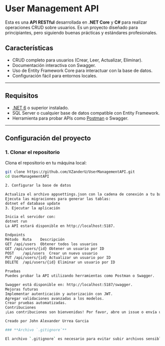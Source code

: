 # User Management API

Esta es una **API RESTful** desarrollada en **.NET Core** y **C#** para realizar operaciones CRUD sobre usuarios. Es un proyecto diseñado para principiantes, pero siguiendo buenas prácticas y estándares profesionales.

## Características

- CRUD completo para usuarios (Crear, Leer, Actualizar, Eliminar).
- Documentación interactiva con Swagger.
- Uso de Entity Framework Core para interactuar con la base de datos.
- Configuración fácil para entornos locales.

---

## Requisitos

- [.NET 6](https://dotnet.microsoft.com/download) o superior instalado.
- SQL Server o cualquier base de datos compatible con Entity Framework.
- Herramienta para probar APIs como [Postman](https://www.postman.com/) o Swagger.

---

## Configuración del proyecto

### 1. Clonar el repositorio
Clona el repositorio en tu máquina local:
```bash
git clone https://github.com/XZanderU/UserManagementAPI.git
cd UserManagementAPI

2. Configurar la base de datos

Actualiza el archivo appsettings.json con la cadena de conexión a tu base de datos.
Ejecuta las migraciones para generar las tablas:
dotnet ef database update
3. Ejecutar la aplicación

Inicia el servidor con:
dotnet run
La API estará disponible en http://localhost:5187.

Endpoints
Método	Ruta	Descripción
GET	/api/users	Obtener todos los usuarios
GET	/api/users/{id}	Obtener un usuario por ID
POST	/api/users	Crear un nuevo usuario
PUT	/api/users/{id}	Actualizar un usuario por ID
DELETE	/api/users/{id}	Eliminar un usuario por ID

Pruebas
Puedes probar la API utilizando herramientas como Postman o Swagger.

Swagger está disponible en: http://localhost:5187/swagger.
Mejoras futuras
Implementar autenticación y autorización con JWT.
Agregar validaciones avanzadas a los modelos.
Crear pruebas automatizadas.
Contribuciones
¡Las contribuciones son bienvenidas! Por favor, abre un issue o envía un pull request.

Creado por John Alexander Urrea Garcia

### **Archivo `.gitignore`**

El archivo `.gitignore` es necesario para evitar subir archivos sensibles o innecesarios al repositorio. Aquí tienes un ejemplo para un proyecto .NET:

